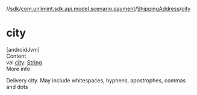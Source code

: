 //[sdk](../../../index.md)/[com.unlimint.sdk.api.model.scenario.payment](../index.md)/[ShippingAddress](index.md)/[city](city.md)



# city  
[androidJvm]  
Content  
val [city](city.md): [String](https://kotlinlang.org/api/latest/jvm/stdlib/kotlin/-string/index.html)  
More info  


Delivery city. May include whitespaces, hyphens, apostrophes, commas and dots

  



